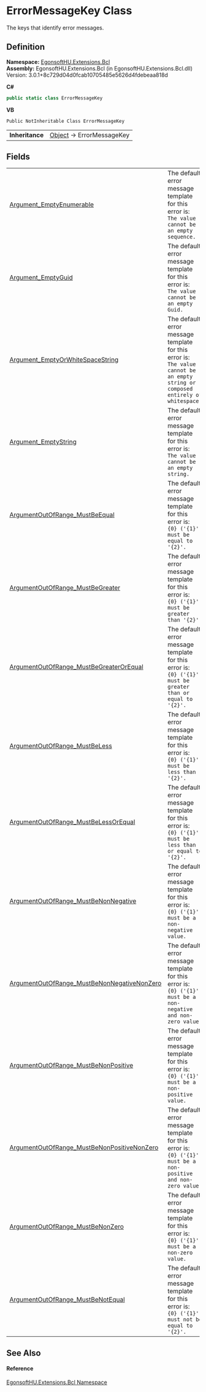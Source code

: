 # ErrorMessageKey Class


The keys that identify error messages.



## Definition
**Namespace:** <a href="N_EgonsoftHU_Extensions_Bcl.md">EgonsoftHU.Extensions.Bcl</a>  
**Assembly:** EgonsoftHU.Extensions.Bcl (in EgonsoftHU.Extensions.Bcl.dll) Version: 3.0.1+8c729d04d0fcab10705485e5626d4fdebeaa818d

**C#**
``` C#
public static class ErrorMessageKey
```
**VB**
``` VB
Public NotInheritable Class ErrorMessageKey
```

<table><tr><td><strong>Inheritance</strong></td><td><a href="https://learn.microsoft.com/dotnet/api/system.object" target="_blank" rel="noopener noreferrer">Object</a>  →  ErrorMessageKey</td></tr>
</table>



## Fields
<table>
<tr>
<td><a href="F_EgonsoftHU_Extensions_Bcl_ErrorMessageKey_Argument_EmptyEnumerable.md">Argument_EmptyEnumerable</a></td>
<td>The default error message template for this error is:<br /><code>The value cannot be an empty sequence.</code></td></tr>
<tr>
<td><a href="F_EgonsoftHU_Extensions_Bcl_ErrorMessageKey_Argument_EmptyGuid.md">Argument_EmptyGuid</a></td>
<td>The default error message template for this error is:<br /><code>The value cannot be an empty Guid.</code></td></tr>
<tr>
<td><a href="F_EgonsoftHU_Extensions_Bcl_ErrorMessageKey_Argument_EmptyOrWhiteSpaceString.md">Argument_EmptyOrWhiteSpaceString</a></td>
<td>The default error message template for this error is:<br /><code>The value cannot be an empty string or composed entirely of whitespace.</code></td></tr>
<tr>
<td><a href="F_EgonsoftHU_Extensions_Bcl_ErrorMessageKey_Argument_EmptyString.md">Argument_EmptyString</a></td>
<td>The default error message template for this error is:<br /><code>The value cannot be an empty string.</code></td></tr>
<tr>
<td><a href="F_EgonsoftHU_Extensions_Bcl_ErrorMessageKey_ArgumentOutOfRange_MustBeEqual.md">ArgumentOutOfRange_MustBeEqual</a></td>
<td>The default error message template for this error is:<br /><code>{0} ('{1}') must be equal to '{2}'.</code></td></tr>
<tr>
<td><a href="F_EgonsoftHU_Extensions_Bcl_ErrorMessageKey_ArgumentOutOfRange_MustBeGreater.md">ArgumentOutOfRange_MustBeGreater</a></td>
<td>The default error message template for this error is:<br /><code>{0} ('{1}') must be greater than '{2}'.</code></td></tr>
<tr>
<td><a href="F_EgonsoftHU_Extensions_Bcl_ErrorMessageKey_ArgumentOutOfRange_MustBeGreaterOrEqual.md">ArgumentOutOfRange_MustBeGreaterOrEqual</a></td>
<td>The default error message template for this error is:<br /><code>{0} ('{1}') must be greater than or equal to '{2}'.</code></td></tr>
<tr>
<td><a href="F_EgonsoftHU_Extensions_Bcl_ErrorMessageKey_ArgumentOutOfRange_MustBeLess.md">ArgumentOutOfRange_MustBeLess</a></td>
<td>The default error message template for this error is:<br /><code>{0} ('{1}') must be less than '{2}'.</code></td></tr>
<tr>
<td><a href="F_EgonsoftHU_Extensions_Bcl_ErrorMessageKey_ArgumentOutOfRange_MustBeLessOrEqual.md">ArgumentOutOfRange_MustBeLessOrEqual</a></td>
<td>The default error message template for this error is:<br /><code>{0} ('{1}') must be less than or equal to '{2}'.</code></td></tr>
<tr>
<td><a href="F_EgonsoftHU_Extensions_Bcl_ErrorMessageKey_ArgumentOutOfRange_MustBeNonNegative.md">ArgumentOutOfRange_MustBeNonNegative</a></td>
<td>The default error message template for this error is:<br /><code>{0} ('{1}') must be a non-negative value.</code></td></tr>
<tr>
<td><a href="F_EgonsoftHU_Extensions_Bcl_ErrorMessageKey_ArgumentOutOfRange_MustBeNonNegativeNonZero.md">ArgumentOutOfRange_MustBeNonNegativeNonZero</a></td>
<td>The default error message template for this error is:<br /><code>{0} ('{1}') must be a non-negative and non-zero value.</code></td></tr>
<tr>
<td><a href="F_EgonsoftHU_Extensions_Bcl_ErrorMessageKey_ArgumentOutOfRange_MustBeNonPositive.md">ArgumentOutOfRange_MustBeNonPositive</a></td>
<td>The default error message template for this error is:<br /><code>{0} ('{1}') must be a non-positive value.</code></td></tr>
<tr>
<td><a href="F_EgonsoftHU_Extensions_Bcl_ErrorMessageKey_ArgumentOutOfRange_MustBeNonPositiveNonZero.md">ArgumentOutOfRange_MustBeNonPositiveNonZero</a></td>
<td>The default error message template for this error is:<br /><code>{0} ('{1}') must be a non-positive and non-zero value.</code></td></tr>
<tr>
<td><a href="F_EgonsoftHU_Extensions_Bcl_ErrorMessageKey_ArgumentOutOfRange_MustBeNonZero.md">ArgumentOutOfRange_MustBeNonZero</a></td>
<td>The default error message template for this error is:<br /><code>{0} ('{1}') must be a non-zero value.</code></td></tr>
<tr>
<td><a href="F_EgonsoftHU_Extensions_Bcl_ErrorMessageKey_ArgumentOutOfRange_MustBeNotEqual.md">ArgumentOutOfRange_MustBeNotEqual</a></td>
<td>The default error message template for this error is:<br /><code>{0} ('{1}') must not be equal to '{2}'.</code></td></tr>
</table>

## See Also


#### Reference
<a href="N_EgonsoftHU_Extensions_Bcl.md">EgonsoftHU.Extensions.Bcl Namespace</a>  
